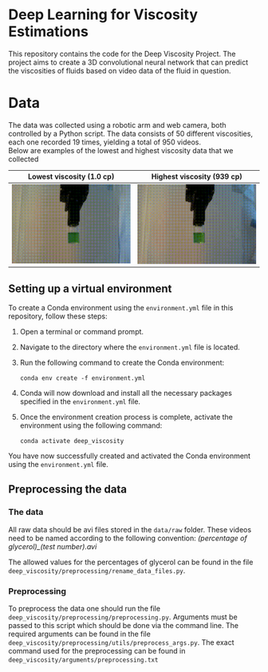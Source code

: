 # Deep Learning for Viscosity Estimations
This repository contains the code for the Deep Viscosity Project. The project aims to create a 3D convolutional neural network that can predict the viscosities of fluids based on video data of the fluid in question. 

# Data
The data was collected using a robotic arm and web camera, both controlled by a Python script. The data consists of 50 different viscosities, each one recorded 19 times, yielding a total of 950 videos.  
Below are examples of the lowest and highest viscosity data that we collected

Lowest viscosity (1.0 cp)             |  Highest viscosity (939 cp)
:-------------------------:|:-------------------------:
![](assets/0.gif)  |  ![](assets/98.gif)

## Setting up a virtual environment
To create a Conda environment using the `environment.yml` file in this repository, follow these steps:

1. Open a terminal or command prompt.
2. Navigate to the directory where the `environment.yml` file is located.
3. Run the following command to create the Conda environment:

    ```
    conda env create -f environment.yml
    ```

4. Conda will now download and install all the necessary packages specified in the `environment.yml` file.
5. Once the environment creation process is complete, activate the environment using the following command:

    ```
    conda activate deep_viscosity
    ```

You have now successfully created and activated the Conda environment using the `environment.yml` file.


## Preprocessing the data
### The data
All raw data should be avi files stored in the `data/raw` folder. These videos need to be named according to the following convention: 
*(percentage of glycerol)_(test number).avi*

The allowed values for the percentages of glycerol can be found in the file `deep_viscosity/preprocessing/rename_data_files.py`.
### Preprocessing
To preprocess the data one should run the file `deep_viscosity/preprocessing/preprocessing.py`. Arguments must be passed to this script which should be done via the command line. The required arguments can be found in the file `deep_viscosity/preprocessing/utils/preprocess_args.py`. The exact command used for the preprocessing can be found in `deep_viscosity/arguments/preprocessing.txt`






